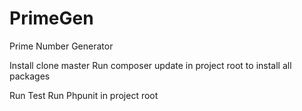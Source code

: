 # PrimeGen
Prime Number Generator

Install
clone master
Run composer update in project root to install all packages

Run Test
Run Phpunit in project root
